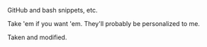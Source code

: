 GitHub and bash snippets, etc.

Take 'em if you want 'em.  They'll probably be personalized to me.

Taken and modified.
